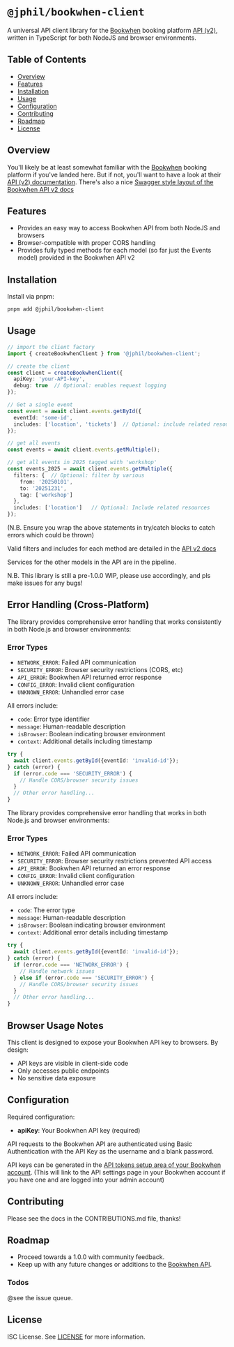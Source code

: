 # `@jphil/bookwhen-client`

A universal API client library for the [Bookwhen](https://www.bookwhen.com) booking platform [API (v2)](https://api.bookwhen.com/v2), written in TypeScript for both NodeJS and browser environments.

## Table of Contents

- [Overview](#overview)
- [Features](#features)
- [Installation](#installation)
- [Usage](#usage)
- [Configuration](#configuration)
- [Contributing](#contributing)
- [Roadmap](#roadmap)
- [License](#license)

## Overview

You'll likely be at least somewhat familiar with the [Bookwhen](https://www.bookwhen.com) booking platform if you've landed here. But if not, you'll want to have a look at their [API (v2) documentation](https://api.bookwhen.com/v2). There's also a nice [Swagger style layout of the Bookwhen API v2 docs](https://petstore.swagger.io/?url=https://api.bookwhen.com/v2/openapi.yaml)

## Features

- Provides an easy way to access Bookwhen API from both NodeJS and browsers
- Browser-compatible with proper CORS handling
- Provides fully typed methods for each model (so far just the Events model) provided in the Bookwhen API v2

## Installation

Install via pnpm:

```bash
pnpm add @jphil/bookwhen-client
```

## Usage

```typescript
// import the client factory
import { createBookwhenClient } from '@jphil/bookwhen-client';

// create the client
const client = createBookwhenClient({ 
  apiKey: 'your-API-key',
  debug: true  // Optional: enables request logging
});

// Get a single event
const event = await client.events.getById({
  eventId: 'some-id',
  includes: ['location', 'tickets']  // Optional: include related resources
});

// get all events
const events = await client.events.getMultiple();

// get all events in 2025 tagged with 'workshop'
const events_2025 = await client.events.getMultiple({
  filters: {  // Optional: filter by various 
    from: '20250101',
    to: '20251231',
    tag: ['workshop']
  },
  includes: ['location']   // Optional: Include related resources
});

```

(N.B. Ensure you wrap the above statements in try/catch blocks to catch errors which could be thrown)

Valid filters and includes for each method are detailed in the [API v2 docs](https://petstore.swagger.io/?url=https://api.bookwhen.com/v2/openapi.yaml) 

Services for the other models in the API are in the pipeline.

N.B. This library is still a pre-1.0.0 WIP, please use accordingly, and pls make issues for any bugs!

## Error Handling (Cross-Platform)

The library provides comprehensive error handling that works consistently in both Node.js and browser environments:

### Error Types
- `NETWORK_ERROR`: Failed API communication
- `SECURITY_ERROR`: Browser security restrictions (CORS, etc)
- `API_ERROR`: Bookwhen API returned error response  
- `CONFIG_ERROR`: Invalid client configuration
- `UNKNOWN_ERROR`: Unhandled error case

All errors include:
- `code`: Error type identifier
- `message`: Human-readable description
- `isBrowser`: Boolean indicating browser environment
- `context`: Additional details including timestamp

```typescript
try {
  await client.events.getById({eventId: 'invalid-id'});
} catch (error) {
  if (error.code === 'SECURITY_ERROR') {
    // Handle CORS/browser security issues
  }
  // Other error handling...
}
```

The library provides comprehensive error handling that works in both Node.js and browser environments:

### Error Types
- `NETWORK_ERROR`: Failed API communication
- `SECURITY_ERROR`: Browser security restrictions prevented API access
- `API_ERROR`: Bookwhen API returned an error response
- `CONFIG_ERROR`: Invalid client configuration
- `UNKNOWN_ERROR`: Unhandled error case

All errors include:
- `code`: The error type
- `message`: Human-readable description
- `isBrowser`: Boolean indicating browser environment
- `context`: Additional error details including timestamp

```typescript
try {
  await client.events.getById({eventId: 'invalid-id'});
} catch (error) {
  if (error.code === 'NETWORK_ERROR') {
    // Handle network issues
  } else if (error.code === 'SECURITY_ERROR') {
    // Handle CORS/browser security issues
  }
  // Other error handling...
}
```

## Browser Usage Notes

This client is designed to expose your Bookwhen API key to browsers. By design:
- API keys are visible in client-side code
- Only accesses public endpoints
- No sensitive data exposure

## Configuration

Required configuration:

- **apiKey**: Your Bookwhen API key (required)

API requests to the Bookwhen API are authenticated using Basic Authentication with the API Key as the username and a blank password.

API keys can be generated in the [API tokens setup area of your Bookwhen account](https://admin.bookwhen.com/settings/api_access_permission_sets). (This will link to the API settings page in your Bookwhen account if you have one and are logged into your admin account)

## Contributing

Please see the docs in the CONTRIBUTIONS.md file, thanks!

## Roadmap

- Proceed towards a 1.0.0 with community feedback.
- Keep up with any future changes or additions to the [Bookwhen API](https://api.bookwhen.com/v2).

### Todos

@see the issue queue.

## License

ISC License. See [LICENSE](LICENSE) for more information.
